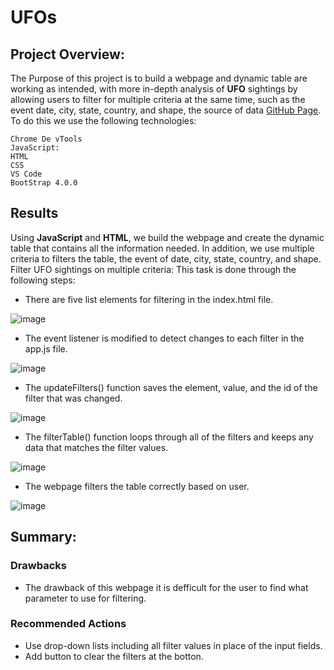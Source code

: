 # UFOs

## Project Overview:

The Purpose of this project is to build a webpage and dynamic table are working as intended, with more in-depth analysis of **UFO** sightings by allowing users to filter for multiple criteria at the same time, such as the event date, city, state, country, and shape, the source of data [GitHub Page](https://github.com/intisarkhalil/UFOs.git). To do this we use the following technologies:
```
Chrome De vTools
JavaScript:
HTML
CSS
VS Code 
BootStrap 4.0.0
```

## Results

Using **JavaScript** and **HTML**, we build the webpage and create the dynamic table that contains all the information needed. In addition, we use multiple criteria to filters the table, the event of date, city, state, country, and shape. Filter UFO sightings on multiple criteria:
This task is done through the following steps:
- There are five list elements for filtering in the index.html file.

![image](https://user-images.githubusercontent.com/62036983/144352366-a4ad4da3-37ee-4472-98d4-795e3a63e297.png)

- The event listener is modified to detect changes to each filter in the app.js file. 

![image](https://user-images.githubusercontent.com/62036983/144351993-328da3f8-d5cf-424f-b829-0e0109676b32.png)

- The updateFilters() function saves the element, value, and the id of the filter that was changed. 

![image](https://user-images.githubusercontent.com/62036983/144352027-e3e04e00-1961-4fec-8179-1f968a31e9be.png)

- The filterTable() function loops through all of the filters and keeps any data that matches the filter values.

![image](https://user-images.githubusercontent.com/62036983/144352059-ae1ca2bd-90e8-4eaf-829f-3a17f2419ed3.png)

- The webpage filters the table correctly based on user.

![image](https://user-images.githubusercontent.com/62036983/144352109-646ffb60-7969-429f-8877-ea7ec4ed5bfc.png)

 
## Summary:
### Drawbacks
- The drawback of this webpage it is defficult for the user to find what parameter to use for filtering.
### Recommended Actions
- Use drop-down lists including all filter values in place of the input fields.
- Add button to clear the filters at the botton.

